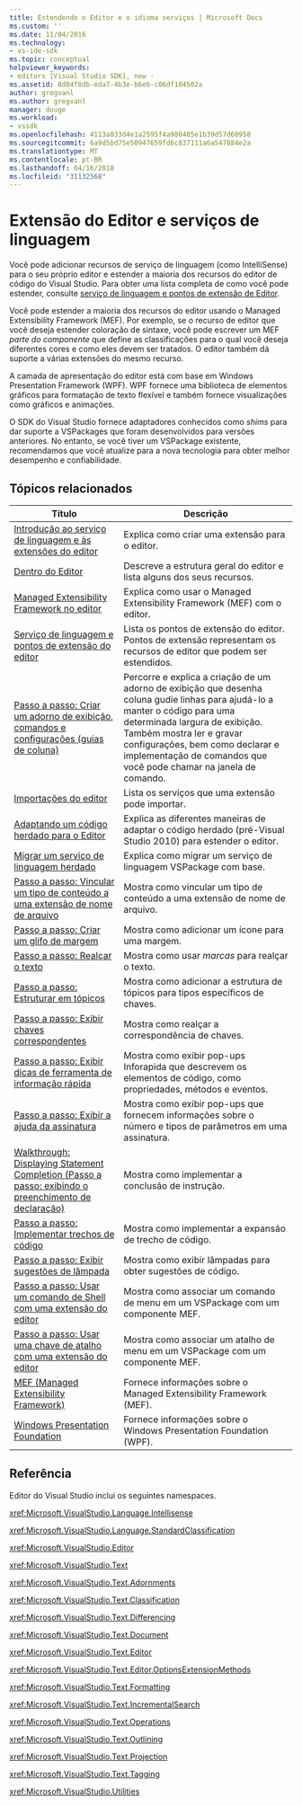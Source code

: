 ```yaml
---
title: Estendendo o Editor e o idioma serviços | Microsoft Docs
ms.custom: ''
ms.date: 11/04/2016
ms.technology:
- vs-ide-sdk
ms.topic: conceptual
helpviewer_keywords:
- editors [Visual Studio SDK], new -
ms.assetid: 8d04f8db-eda7-4b3e-b6eb-c06df104502a
author: gregvanl
ms.author: gregvanl
manager: douge
ms.workload:
- vssdk
ms.openlocfilehash: 4113a033d4e1a2595f4a980405e1b39d57d60958
ms.sourcegitcommit: 6a9d5bd75e50947659fd6c837111a6a547884e2a
ms.translationtype: MT
ms.contentlocale: pt-BR
ms.lasthandoff: 04/16/2018
ms.locfileid: "31132568"
---
```

# <a name="extending-the-editor-and-language-services"></a>Extensão do Editor e serviços de linguagem
Você pode adicionar recursos de serviço de linguagem (como IntelliSense) para o seu próprio editor e estender a maioria dos recursos do editor de código do Visual Studio.  Para obter uma lista completa de como você pode estender, consulte [serviço de linguagem e pontos de extensão de Editor](../extensibility/language-service-and-editor-extension-points.md).  
  
 Você pode estender a maioria dos recursos do editor usando o Managed Extensibility Framework (MEF). Por exemplo, se o recurso de editor que você deseja estender coloração de sintaxe, você pode escrever um MEF *parte do componente* que define as classificações para o qual você deseja diferentes cores e como eles devem ser tratados. O editor também dá suporte a várias extensões do mesmo recurso.  
  
 A camada de apresentação do editor está com base em Windows Presentation Framework (WPF). WPF fornece uma biblioteca de elementos gráficos para formatação de texto flexível e também fornece visualizações como gráficos e animações.  
  
 O SDK do Visual Studio fornece adaptadores conhecidos como *shims* para dar suporte a VSPackages que foram desenvolvidos para versões anteriores. No entanto, se você tiver um VSPackage existente, recomendamos que você atualize para a nova tecnologia para obter melhor desempenho e confiabilidade.  
  
## <a name="related-topics"></a>Tópicos relacionados  
  
|Título|Descrição|  
|-----------|-----------------|  
|[Introdução ao serviço de linguagem e às extensões do editor](../extensibility/getting-started-with-language-service-and-editor-extensions.md)|Explica como criar uma extensão para o editor.|  
|[Dentro do Editor](../extensibility/inside-the-editor.md)|Descreve a estrutura geral do editor e lista alguns dos seus recursos.|  
|[Managed Extensibility Framework no editor](../extensibility/managed-extensibility-framework-in-the-editor.md)|Explica como usar o Managed Extensibility Framework (MEF) com o editor.|  
|[Serviço de linguagem e pontos de extensão do editor](../extensibility/language-service-and-editor-extension-points.md)|Lista os pontos de extensão do editor. Pontos de extensão representam os recursos de editor que podem ser estendidos.|  
|[Passo a passo: Criar um adorno de exibição, comandos e configurações (guias de coluna)](../extensibility/walkthrough-creating-a-view-adornment-commands-and-settings-column-guides.md)|Percorre e explica a criação de um adorno de exibição que desenha coluna gudie linhas para ajudá-lo a manter o código para uma determinada largura de exibição.  Também mostra ler e gravar configurações, bem como declarar e implementação de comandos que você pode chamar na janela de comando.|  
|[Importações do editor](../extensibility/editor-imports.md)|Lista os serviços que uma extensão pode importar.|  
|[Adaptando um código herdado para o Editor](../extensibility/adapting-legacy-code-to-the-editor.md)|Explica as diferentes maneiras de adaptar o código herdado (pré-Visual Studio 2010) para estender o editor.|  
|[Migrar um serviço de linguagem herdado](../extensibility/internals/migrating-a-legacy-language-service.md)|Explica como migrar um serviço de linguagem VSPackage com base.|  
|[Passo a passo: Vincular um tipo de conteúdo a uma extensão de nome de arquivo](../extensibility/walkthrough-linking-a-content-type-to-a-file-name-extension.md)|Mostra como vincular um tipo de conteúdo a uma extensão de nome de arquivo.|  
|[Passo a passo: Criar um glifo de margem](../extensibility/walkthrough-creating-a-margin-glyph.md)|Mostra como adicionar um ícone para uma margem.|  
|[Passo a passo: Realçar o texto](../extensibility/walkthrough-highlighting-text.md)|Mostra como usar *marcas* para realçar o texto.|  
|[Passo a passo: Estruturar em tópicos](../extensibility/walkthrough-outlining.md)|Mostra como adicionar a estrutura de tópicos para tipos específicos de chaves.|  
|[Passo a passo: Exibir chaves correspondentes](../extensibility/walkthrough-displaying-matching-braces.md)|Mostra como realçar a correspondência de chaves.|  
|[Passo a passo: Exibir dicas de ferramenta de informação rápida](../extensibility/walkthrough-displaying-quickinfo-tooltips.md)|Mostra como exibir pop-ups Inforapida que descrevem os elementos de código, como propriedades, métodos e eventos.|  
|[Passo a passo: Exibir a ajuda da assinatura](../extensibility/walkthrough-displaying-signature-help.md)|Mostra como exibir pop-ups que fornecem informações sobre o número e tipos de parâmetros em uma assinatura.|  
|[Walkthrough: Displaying Statement Completion (Passo a passo: exibindo o preenchimento de declaração)](../extensibility/walkthrough-displaying-statement-completion.md)|Mostra como implementar a conclusão de instrução.|  
|[Passo a passo: Implementar trechos de código](../extensibility/walkthrough-implementing-code-snippets.md)|Mostra como implementar a expansão de trecho de código.|  
|[Passo a passo: Exibir sugestões de lâmpada](../extensibility/walkthrough-displaying-light-bulb-suggestions.md)|Mostra como exibir lâmpadas para obter sugestões de código.|  
|[Passo a passo: Usar um comando de Shell com uma extensão do editor](../extensibility/walkthrough-using-a-shell-command-with-an-editor-extension.md)|Mostra como associar um comando de menu em um VSPackage com um componente MEF.|  
|[Passo a passo: Usar uma chave de atalho com uma extensão do editor](../extensibility/walkthrough-using-a-shortcut-key-with-an-editor-extension.md)|Mostra como associar um atalho de menu em um VSPackage com um componente MEF.|  
|[MEF (Managed Extensibility Framework)](/dotnet/framework/mef/index)|Fornece informações sobre o Managed Extensibility Framework (MEF).|  
|[Windows Presentation Foundation](/dotnet/framework/wpf/index)|Fornece informações sobre o Windows Presentation Foundation (WPF).|  
  
## <a name="reference"></a>Referência  
 Editor do Visual Studio inclui os seguintes namespaces.  
  
 <xref:Microsoft.VisualStudio.Language.Intellisense>  
  
 <xref:Microsoft.VisualStudio.Language.StandardClassification>  
  
 <xref:Microsoft.VisualStudio.Editor>  
  
 <xref:Microsoft.VisualStudio.Text>  
  
 <xref:Microsoft.VisualStudio.Text.Adornments>  
  
 <xref:Microsoft.VisualStudio.Text.Classification>  
  
 <xref:Microsoft.VisualStudio.Text.Differencing>  
  
 <xref:Microsoft.VisualStudio.Text.Document>  
  
 <xref:Microsoft.VisualStudio.Text.Editor>  
  
 <xref:Microsoft.VisualStudio.Text.Editor.OptionsExtensionMethods>  
  
 <xref:Microsoft.VisualStudio.Text.Formatting>  
  
 <xref:Microsoft.VisualStudio.Text.IncrementalSearch>  
  
 <xref:Microsoft.VisualStudio.Text.Operations>  
  
 <xref:Microsoft.VisualStudio.Text.Outlining>  
  
 <xref:Microsoft.VisualStudio.Text.Projection>  
  
 <xref:Microsoft.VisualStudio.Text.Tagging>  
  
 <xref:Microsoft.VisualStudio.Utilities>